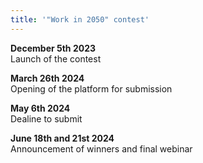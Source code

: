 ```yaml
---
title: '"Work in 2050" contest'
---
```

**December 5th 2023**\
Launch of the contest  

**March 26th 2024**\
Opening of the platform for submission

**May 6th 2024**\
Dealine to submit

**June 18th and 21st 2024**\
Announcement of winners and final webinar
